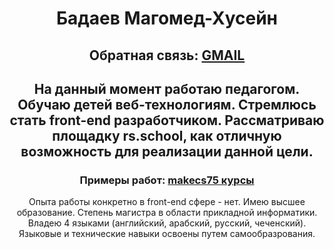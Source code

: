 <h1 align="center">Бадаев Магомед-Хусейн</h1>
<h2 align="center">Обратная связь: <a href="badaevmh@gmail.com">GMAIL</a></h2>
<h2 align="center">На данный момент работаю педагогом. Обучаю детей веб-технологиям. Стремлюсь стать front-end разработчиком. Рассматриваю площадку rs.school, как отличную возможность для реализации данной цели.</h2>
<h3 align="center">Примеры работ: <a href="https://makecs75.ru">makecs75 курсы</a></h3>
<p align="center">Опыта работы конкретно в front-end сфере - нет.
Имею высшее образование. Степень магистра в области прикладной информатики. Владею 4 языками (английский, арабский, русский, чеченский). Языковые и технические навыки освоены путем самообразрования.</p>
